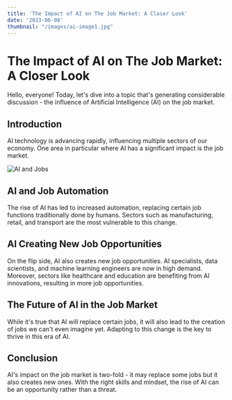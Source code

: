 ```yaml
---
title: 'The Impact of AI on The Job Market: A Closer Look'
date: '2023-06-08'
thumbnail: "/images/ai-image1.jpg"
---
```


# The Impact of AI on The Job Market: A Closer Look

Hello, everyone! Today, let's dive into a topic that's generating considerable discussion - the influence of Artificial Intelligence (AI) on the job market.

## Introduction

AI technology is advancing rapidly, influencing multiple sectors of our economy. One area in particular where AI has a significant impact is the job market.

![AI and Jobs](/images/ai-image1.jpg)

## AI and Job Automation

The rise of AI has led to increased automation, replacing certain job functions traditionally done by humans. Sectors such as manufacturing, retail, and transport are the most vulnerable to this change.

## AI Creating New Job Opportunities

On the flip side, AI also creates new job opportunities. AI specialists, data scientists, and machine learning engineers are now in high demand. Moreover, sectors like healthcare and education are benefiting from AI innovations, resulting in more job opportunities.

## The Future of AI in the Job Market

While it's true that AI will replace certain jobs, it will also lead to the creation of jobs we can't even imagine yet. Adapting to this change is the key to thrive in this era of AI.

## Conclusion

AI's impact on the job market is two-fold - it may replace some jobs but it also creates new ones. With the right skills and mindset, the rise of AI can be an opportunity rather than a threat.

